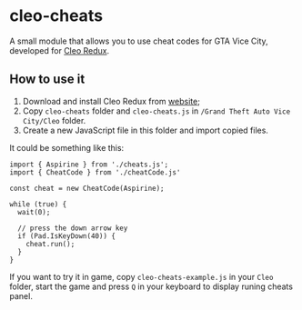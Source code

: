 # cleo-cheats
A small module that allows you to use cheat codes for GTA Vice City, developed for [Cleo Redux](https://github.com/cleolibrary/CLEO-Redux).

## How to use it
1. Download and install Cleo Redux from [website](https://re.cleo.li/);
2. Copy `cleo-cheats` folder and `cleo-cheats.js` in `/Grand Theft Auto Vice City/Cleo` folder.
3. Create a new JavaScript file in this folder and import copied files.

It could be something like this:

```
import { Aspirine } from './cheats.js';
import { CheatCode } from './cheatCode.js'

const cheat = new CheatCode(Aspirine);

while (true) {
  wait(0);
  
  // press the down arrow key
  if (Pad.IsKeyDown(40)) {
    cheat.run();
  }
}
```

If you want to try it in game, copy `cleo-cheats-example.js` in your `Cleo` folder, start the game and press `Q` in your keyboard to display runing cheats panel.
